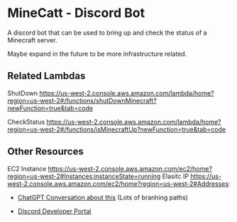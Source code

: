# MineCatt - Discord Bot

A discord bot that can be used to bring up and check the status of a Minecraft server.

Maybe expand in the future to be more infrastructure related.

## Related Lambdas

ShutDown
https://us-west-2.console.aws.amazon.com/lambda/home?region=us-west-2#/functions/shutDownMinecraft?newFunction=true&tab=code

CheckStatus
https://us-west-2.console.aws.amazon.com/lambda/home?region=us-west-2#/functions/isMinecraftUp?newFunction=true&tab=code

## Other Resources
EC2 Instance
https://us-west-2.console.aws.amazon.com/ec2/home?region=us-west-2#Instances:instanceState=running
Elasitc IP
https://us-west-2.console.aws.amazon.com/ec2/home?region=us-west-2#Addresses:

- [ChatGPT Conversation about this](https://chatgpt.com/c/e9a70dd0-a3d1-411a-8543-c44beb8dcc6d) (Lots of branhing paths)

- [Discord Developer Portal](https://discord.com/developers/applications)
